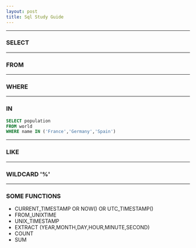 ```yaml
---
layout: post
title: Sql Study Guide
---
```


---
### SELECT

---
### FROM

---
### WHERE

---
### IN

```SQL
SELECT population
FROM world
WHERE name IN ('France','Germany','Spain')
```

---
### LIKE

---
### WILDCARD '%'

---
### SOME FUNCTIONS

- CURRENT_TIMESTAMP OR NOW() OR UTC_TIMESTAMP()
- FROM_UNIXTIME
- UNIX_TIMESTAMP
- EXTRACT (YEAR,MONTH,DAY,HOUR,MINUTE,SECOND)
- COUNT
- SUM
